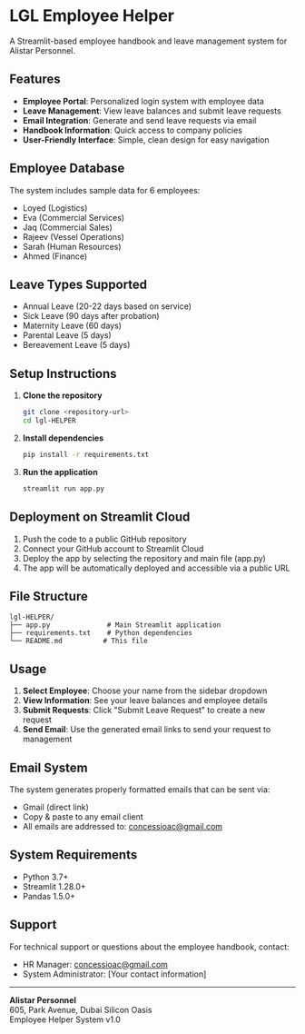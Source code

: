 # LGL Employee Helper

A Streamlit-based employee handbook and leave management system for Alistar Personnel.

## Features

- **Employee Portal**: Personalized login system with employee data
- **Leave Management**: View leave balances and submit leave requests
- **Email Integration**: Generate and send leave requests via email
- **Handbook Information**: Quick access to company policies
- **User-Friendly Interface**: Simple, clean design for easy navigation

## Employee Database

The system includes sample data for 6 employees:
- Loyed (Logistics)
- Eva (Commercial Services)
- Jaq (Commercial Sales)
- Rajeev (Vessel Operations)
- Sarah (Human Resources)
- Ahmed (Finance)

## Leave Types Supported

- Annual Leave (20-22 days based on service)
- Sick Leave (90 days after probation)
- Maternity Leave (60 days)
- Parental Leave (5 days)
- Bereavement Leave (5 days)

## Setup Instructions

1. **Clone the repository**
   ```bash
   git clone <repository-url>
   cd lgl-HELPER
   ```

2. **Install dependencies**
   ```bash
   pip install -r requirements.txt
   ```

3. **Run the application**
   ```bash
   streamlit run app.py
   ```

## Deployment on Streamlit Cloud

1. Push the code to a public GitHub repository
2. Connect your GitHub account to Streamlit Cloud
3. Deploy the app by selecting the repository and main file (app.py)
4. The app will be automatically deployed and accessible via a public URL

## File Structure

```
lgl-HELPER/
├── app.py              # Main Streamlit application
├── requirements.txt    # Python dependencies
└── README.md          # This file
```

## Usage

1. **Select Employee**: Choose your name from the sidebar dropdown
2. **View Information**: See your leave balances and employee details
3. **Submit Requests**: Click "Submit Leave Request" to create a new request
4. **Send Email**: Use the generated email links to send your request to management

## Email System

The system generates properly formatted emails that can be sent via:
- Gmail (direct link)
- Copy & paste to any email client
- All emails are addressed to: concessioac@gmail.com

## System Requirements

- Python 3.7+
- Streamlit 1.28.0+
- Pandas 1.5.0+

## Support

For technical support or questions about the employee handbook, contact:
- HR Manager: concessioac@gmail.com
- System Administrator: [Your contact information]

---

**Alistar Personnel**  
605, Park Avenue, Dubai Silicon Oasis  
Employee Helper System v1.0